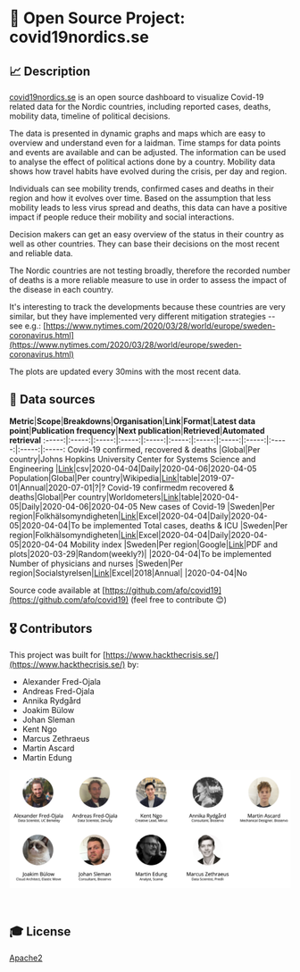 # 🦠 Open Source Project: covid19nordics.se

## 📈 Description

[covid19nordics.se](covid19nordics.se) is an open source dashboard to visualize Covid-19 related data for the Nordic countries, including reported cases, deaths, mobility data, timeline of political decisions.

The data is presented in dynamic graphs and maps which are easy to overview and understand even for a laidman. Time stamps for data points and events are available and can be adjusted. The information can be used to analyse the effect of political actions done by a country. Mobility data shows how travel habits have evolved during the crisis, per day and region.

Individuals can see mobility trends, confirmed cases and deaths in their region and how it evolves over time. Based on the assumption that less mobility leads to less virus spread and deaths, this data can have a positive impact if people reduce their mobility and social interactions.

Decision makers can get an easy overview of the status in their country as well as other countries. They can base their decisions on the most recent and reliable data.


The Nordic countries are not testing broadly, therefore the recorded number of deaths is a more reliable measure to use in order to assess the impact of the disease in each country.

It's interesting to track the developments because these countries are very similar, but they have implemented very different mitigation strategies -- see e.g.: [https://www.nytimes.com/2020/03/28/world/europe/sweden-coronavirus.html](https://www.nytimes.com/2020/03/28/world/europe/sweden-coronavirus.html)

The plots are updated every 30mins with the most recent data.

## 🔢 Data sources

**Metric**|**Scope**|**Breakdowns**|**Organisation**|**Link**|**Format**|**Latest data point**|**Publication frequency**|**Next publication**|**Retrieved**|**Automated retrieval**
:-----:|:-----:|:-----:|:-----:|:-----:|:-----:|:-----:|:-----:|:-----:|:-----:|:-----:|:-----:
Covid-19 confirmed, recovered & deaths  |Global|Per country|Johns Hopkins University Center for Systems Science and Engineering |[Link](https://github.com/CSSEGISandData/COVID-19)|csv|2020-04-04|Daily|2020-04-06|2020-04-05
Population|Global|Per country|Wikipedia|[Link](https://en.wikipedia.org/wiki/List\_of\_countries\_by\_population\_(United\_Nations))|table|2019-07-01|Annual|2020-07-01|?|?
Covid-19 confirmedm recovered & deaths|Global|Per country|Worldometers|[Link](https://www.worldometers.info/coronavirus/)|table|2020-04-05|Daily|2020-04-06|2020-04-05
New cases of Covid-19 |Sweden|Per region|Folkhälsomyndigheten|[Link](https://www.folkhalsomyndigheten.se/smittskydd-beredskap/utbrott/aktuella-utbrott/covid-19/bekraftade-fall-i-sverige/)|Excel|2020-04-04|Daily|2020-04-05|2020-04-04|To be implemented
Total cases, deaths & ICU  |Sweden|Per region|Folkhälsomyndigheten|[Link](https://www.folkhalsomyndigheten.se/smittskydd-beredskap/utbrott/aktuella-utbrott/covid-19/bekraftade-fall-i-sverige/)|Excel|2020-04-04|Daily|2020-04-05|2020-04-04
Mobility index |Sweden|Per region|Google|[Link](https://www.google.com/covid19/mobility/)|PDF and plots|2020-03-29|Random(weekly?)| |2020-04-04|To be implemented
Number of physicians and nurses |Sweden|Per region|Socialstyrelsen|[Link](https://www.socialstyrelsen.se/statistik-och-data/statistik/statistikamnen/halso-och-sjukvardspersonal/)|Excel|2018|Annual| |2020-04-04|No


Source code available at [https://github.com/afo/covid19](https://github.com/afo/covid19) (feel free to contribute 😊)

## 🎖 Contributors

This project was built for [https://www.hackthecrisis.se/](https://www.hackthecrisis.se/) by:

* Alexander Fred-Ojala
* Andreas Fred-Ojala
* Annika Rydgård
* Joakim Bülow
* Johan Sleman
* Kent Ngo
* Marcus Zethraeus
* Martin Ascard
* Martin Edung

<p align='center'>
   <img src="imgsource/team.png" alt="Team picture" width=''>
</p>
<br>

## 🎓 License

[Apache2](https://www.apache.org/licenses/LICENSE-2.0)
